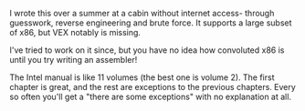 I wrote this over a summer at a cabin without internet access- through guesswork, reverse engineering and brute force.
It supports a large subset of x86, but VEX notably is missing.


I've tried to work on it since, but you have no idea how convoluted x86 is until you try writing an assembler!


The Intel manual is like 11 volumes (the best one is volume 2).
The first chapter is great, and the rest are exceptions to the previous chapters.
Every so often you'll get a "there are some exceptions" with no explanation at all.


